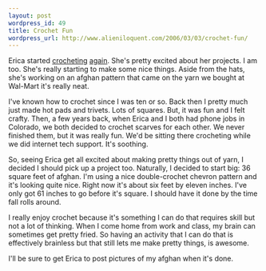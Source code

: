 ```yaml
---
layout: post
wordpress_id: 49
title: Crochet Fun
wordpress_url: http://www.alieniloquent.com/2006/03/03/crochet-fun/
---
```

Erica started [crocheting][1] [again][2]. She's pretty excited about her
projects. I am too. She's really starting to make some nice things. Aside from
the hats, she's working on an afghan pattern that came on the yarn we bought
at Wal-Mart it's really neat.

I've known how to crochet since I was ten or so. Back then I pretty much just
made hot pads and trivets. Lots of squares. But, it was fun and I felt crafty.
Then, a few years back, when Erica and I both had phone jobs in Colorado, we
both decided to crochet scarves for each other. We never finished them, but it
was really fun. We'd be sitting there crocheting while we did internet tech
support. It's soothing.

So, seeing Erica get all excited about making pretty things out of yarn, I
decided I should pick up a project too. Naturally, I decided to start big: 36
square feet of afghan. I'm using a nice double-crochet chevron pattern and
it's looking quite nice. Right now it's about six feet by eleven inches. I've
only got 61 inches to go before it's square. I should have it done by the time
fall rolls around.

I really enjoy crochet because it's something I can do that requires skill but
not a lot of thinking. When I come home from work and class, my brain can
sometimes get pretty fried. So having an activity that I can do that is
effectively brainless but that still lets me make pretty things, is awesome.

I'll be sure to get Erica to post pictures of my afghan when it's done.

   [1]: http://www.sperari.com/archives/2006/02/21/mein-hut-der-hat-drei-ecken/

   [2]: http://www.sperari.com/archives/2006/03/03/goals-and-humongous-pom-pons/

